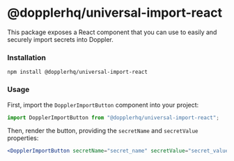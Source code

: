 # @dopplerhq/universal-import-react

This package exposes a React component that you can use to easily and securely import secrets into Doppler.

### Installation

`npm install @dopplerhq/universal-import-react`

### Usage

First, import the `DopplerImportButton` component into your project:

```jsx
import DopplerImportButton from "@dopplerhq/universal-import-react";
```

Then, render the button, providing the `secretName` and `secretValue` properties:

```jsx
<DopplerImportButton secretName="secret_name" secretValue="secret_value" />
```
